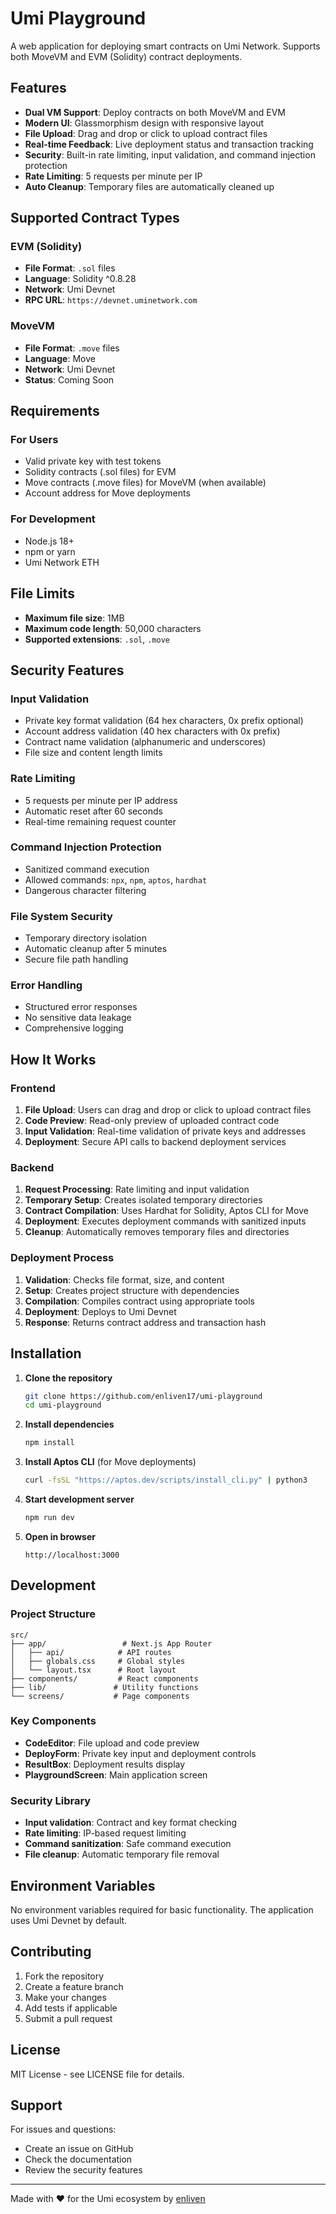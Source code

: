 # Umi Playground

A web application for deploying smart contracts on Umi Network. Supports both MoveVM and EVM (Solidity) contract deployments.

## Features

- **Dual VM Support**: Deploy contracts on both MoveVM and EVM
- **Modern UI**: Glassmorphism design with responsive layout
- **File Upload**: Drag and drop or click to upload contract files
- **Real-time Feedback**: Live deployment status and transaction tracking
- **Security**: Built-in rate limiting, input validation, and command injection protection
- **Rate Limiting**: 5 requests per minute per IP
- **Auto Cleanup**: Temporary files are automatically cleaned up

## Supported Contract Types

### EVM (Solidity)
- **File Format**: `.sol` files
- **Language**: Solidity ^0.8.28
- **Network**: Umi Devnet
- **RPC URL**: `https://devnet.uminetwork.com`

### MoveVM
- **File Format**: `.move` files
- **Language**: Move
- **Network**: Umi Devnet
- **Status**: Coming Soon

## Requirements

### For Users
- Valid private key with test tokens
- Solidity contracts (.sol files) for EVM
- Move contracts (.move files) for MoveVM (when available)
- Account address for Move deployments

### For Development
- Node.js 18+
- npm or yarn
- Umi Network ETH

## File Limits

- **Maximum file size**: 1MB
- **Maximum code length**: 50,000 characters
- **Supported extensions**: `.sol`, `.move`

## Security Features

### Input Validation
- Private key format validation (64 hex characters, 0x prefix optional)
- Account address validation (40 hex characters with 0x prefix)
- Contract name validation (alphanumeric and underscores)
- File size and content length limits

### Rate Limiting
- 5 requests per minute per IP address
- Automatic reset after 60 seconds
- Real-time remaining request counter

### Command Injection Protection
- Sanitized command execution
- Allowed commands: `npx`, `npm`, `aptos`, `hardhat`
- Dangerous character filtering

### File System Security
- Temporary directory isolation
- Automatic cleanup after 5 minutes
- Secure file path handling

### Error Handling
- Structured error responses
- No sensitive data leakage
- Comprehensive logging

## How It Works

### Frontend
1. **File Upload**: Users can drag and drop or click to upload contract files
2. **Code Preview**: Read-only preview of uploaded contract code
3. **Input Validation**: Real-time validation of private keys and addresses
4. **Deployment**: Secure API calls to backend deployment services

### Backend
1. **Request Processing**: Rate limiting and input validation
2. **Temporary Setup**: Creates isolated temporary directories
3. **Contract Compilation**: Uses Hardhat for Solidity, Aptos CLI for Move
4. **Deployment**: Executes deployment commands with sanitized inputs
5. **Cleanup**: Automatically removes temporary files and directories

### Deployment Process
1. **Validation**: Checks file format, size, and content
2. **Setup**: Creates project structure with dependencies
3. **Compilation**: Compiles contract using appropriate tools
4. **Deployment**: Deploys to Umi Devnet
5. **Response**: Returns contract address and transaction hash

## Installation

1. **Clone the repository**
   ```bash
   git clone https://github.com/enliven17/umi-playground
   cd umi-playground
   ```

2. **Install dependencies**
   ```bash
   npm install
   ```

3. **Install Aptos CLI** (for Move deployments)
   ```bash
   curl -fsSL "https://aptos.dev/scripts/install_cli.py" | python3
   ```

4. **Start development server**
   ```bash
   npm run dev
   ```

5. **Open in browser**
   ```
   http://localhost:3000
   ```

## Development

### Project Structure
```
src/
├── app/                 # Next.js App Router
│   ├── api/            # API routes
│   ├── globals.css     # Global styles
│   └── layout.tsx      # Root layout
├── components/         # React components
├── lib/               # Utility functions
└── screens/           # Page components
```

### Key Components
- **CodeEditor**: File upload and code preview
- **DeployForm**: Private key input and deployment controls
- **ResultBox**: Deployment results display
- **PlaygroundScreen**: Main application screen

### Security Library
- **Input validation**: Contract and key format checking
- **Rate limiting**: IP-based request limiting
- **Command sanitization**: Safe command execution
- **File cleanup**: Automatic temporary file removal

## Environment Variables

No environment variables required for basic functionality. The application uses Umi Devnet by default.

## Contributing

1. Fork the repository
2. Create a feature branch
3. Make your changes
4. Add tests if applicable
5. Submit a pull request

## License

MIT License - see LICENSE file for details.

## Support

For issues and questions:
- Create an issue on GitHub
- Check the documentation
- Review the security features

---

Made with ❤️ for the Umi ecosystem by [enliven](https://github.com/enliven17)
